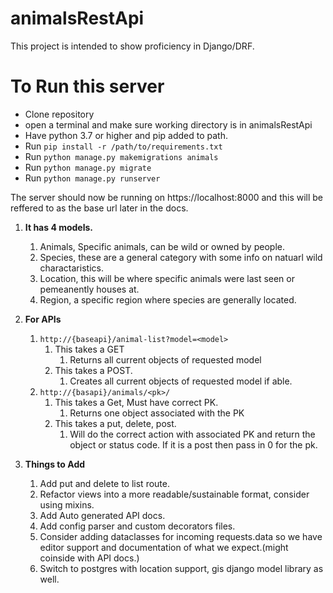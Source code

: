 # animalsRestApi
This project is intended to show proficiency in Django/DRF.
# To Run this server
   - Clone repository
   - open a terminal and make sure working directory is in animalsRestApi
   - Have python 3.7 or higher and pip added to path.
   - Run `pip install -r /path/to/requirements.txt`
   - Run `python manage.py makemigrations animals`
   - Run `python manage.py migrate`
   - Run `python manage.py runserver`
   
   The server should now be running on https://localhost:8000 and this will be reffered to as the base url later in the docs.

1. **It has 4 models.**
   1. Animals, Specific animals, can be wild or owned by people.
   2. Species, these are a general category with some info on natuarl wild charactaristics.
   3. Location, this will be where specific animals were last seen or pemeanently houses at.
   4. Region, a specific region where species are generally located.

2. **For APIs**
   1. `http://{baseapi}/animal-list?model=<model>`
      1. This takes a GET
         1. Returns all current objects of requested model
      2. This takes a POST.
         1. Creates all current objects of requested model if able.
   2. `http://{basapi}/animals/<pk>/`
      1. This takes a Get, Must have correct PK.
         1. Returns one object associated with the PK
      2. This takes a put, delete, post.
         1. Will do the correct action with associated PK and return the object or status code. If it is a post then pass in 0 for the pk.

3. **Things to Add**
   1. Add put and delete to list route.
   2. Refactor views into a more readable/sustainable format, consider using mixins.
   3. Add Auto generated API docs.
   4. Add config parser and custom decorators files.
   5. Consider adding dataclasses for incoming requests.data so we have editor support and documentation of what we expect.(might coinside with API docs.)
   6. Switch to postgres with location support, gis django model library as well.

